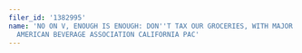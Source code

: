 ```yaml
---
filer_id: '1382995'
name: 'NO ON V, ENOUGH IS ENOUGH: DON''T TAX OUR GROCERIES, WITH MAJOR FUNDING BY
  AMERICAN BEVERAGE ASSOCIATION CALIFORNIA PAC'
---
```

